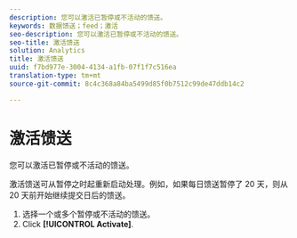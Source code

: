 ```yaml
---
description: 您可以激活已暂停或不活动的馈送。
keywords: 数据馈送；feed；激活
seo-description: 您可以激活已暂停或不活动的馈送。
seo-title: 激活馈送
solution: Analytics
title: 激活馈送
uuid: f7bd977e-3004-4134-a1fb-07f1f7c516ea
translation-type: tm+mt
source-git-commit: 8c4c368a84ba5499d85f0b7512c99de47ddb14c2

---
```



# 激活馈送

您可以激活已暂停或不活动的馈送。

激活馈送可从暂停之时起重新启动处理。例如，如果每日馈送暂停了 20 天，则从 20 天前开始继续提交日后的馈送。

1. 选择一个或多个暂停或不活动的馈送。
1. Click **[!UICONTROL Activate]**.
